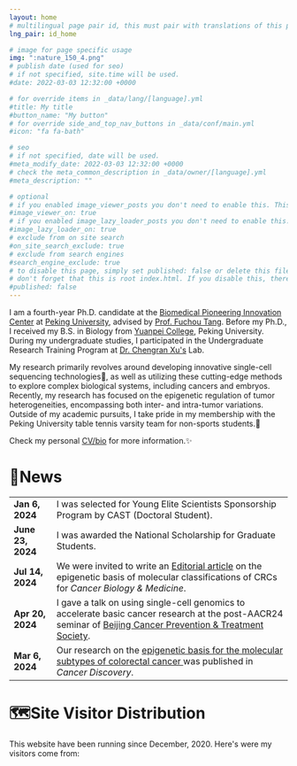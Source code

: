 ```yaml
---
layout: home
# multilingual page pair id, this must pair with translations of this page. (This name must be unique)
lng_pair: id_home

# image for page specific usage
img: ":nature_150_4.png"
# publish date (used for seo)
# if not specified, site.time will be used.
#date: 2022-03-03 12:32:00 +0000

# for override items in _data/lang/[language].yml
#title: My title
#button_name: "My button"
# for override side_and_top_nav_buttons in _data/conf/main.yml
#icon: "fa fa-bath"

# seo
# if not specified, date will be used.
#meta_modify_date: 2022-03-03 12:32:00 +0000
# check the meta_common_description in _data/owner/[language].yml
#meta_description: ""

# optional
# if you enabled image_viewer_posts you don't need to enable this. This is only if image_viewer_posts = false
#image_viewer_on: true
# if you enabled image_lazy_loader_posts you don't need to enable this. This is only if image_lazy_loader_posts = false
#image_lazy_loader_on: true
# exclude from on site search
#on_site_search_exclude: true
# exclude from search engines
#search_engine_exclude: true
# to disable this page, simply set published: false or delete this file
# don't forget that this is root index.html. If you disable this, there will be no index.html page to open
#published: false
---
```


<p>
    I am a fourth-year Ph.D. candidate at the <a href="https://biopic.pku.edu.cn/en/">Biomedical Pioneering Innovation Center</a> 
    at <a href="https://english.pku.edu.cn/">Peking University</a>, advised by <a href="https://biopic.pku.edu.cn/en/researchteam/511476.htm">Prof. Fuchou Tang</a>. Before my Ph.D., I received my B.S. in Biology from <a href="https://yuanpei.pku.edu.cn/en/index.htm">Yuanpei College</a>, Peking University. During my undergraduate studies, I participated in the Undergraduate Research Training Program at 
    <a href="http://www.cls.edu.cn/en/info/1263/1349.htm">Dr. Chengran Xu's</a> Lab.
</p>

<p>
    My research primarily revolves around developing innovative single-cell sequencing technologies🧬, as well as utilizing these cutting-edge methods to explore complex biological systems, including cancers and embryos. Recently, my research has focused on the epigenetic regulation of tumor heterogeneities, encompassing both inter- and intra-tumor variations. Outside of my academic pursuits, I take pride in my membership with the Peking University table tennis varsity team for non-sports students.🏓
</p>

<p>
    Check my personal <a href="https://liuzhenyu-yyy.github.io/tabs/about.html">CV/bio</a> for more information.✨
</p>

<!-- split -->
<h1>📰News</h1>

<table>
  <tr>
    <td><b>Jan 6, 2024</b></td>
    <td>I was selected for Young Elite Scientists Sponsorship Program by CAST (Doctoral Student).</td>
  </tr>
  <tr>
    <td><b>June 23, 2024</b></td>
    <td>I was awarded the National Scholarship for Graduate Students.</td>
  </tr>
  <tr>
    <td><b>Jul 14, 2024</b></td>
    <td>We were invited to write an <a href="https://doi.org/10.20892/j.issn.2095-3941.2024.0176">Editorial article</a> on the epigenetic basis of molecular classifications of CRCs for <i>Cancer Biology & Medicine</i>.</td>
  </tr>
  <tr>
    <td><b>Apr 20, 2024</b></td>
    <td>I gave a talk on using single-cell genomics to accelerate basic cancer research at the post-AACR24 seminar of <a href="http://www.bcpts.org.cn/index_temp.php">Beijing Cancer Prevention & Treatment Society</a>.</td>
  </tr>
  <tr>
    <td><b>Mar 6, 2024</b></td>
    <td>Our research on the <a href="https://doi.org/10.1158/2159-8290.CD-23-1445">epigenetic basis for the molecular subtypes of colorectal cancer </a> was published in <i>Cancer Discovery</i>.</td>
  </tr>
  <!-- <tr>
  <tr>
    <td><b>Oct 30, 2023</b></td>
    <td>I was awarded the President Scholarship for Doctoral Studies at Peking University.</td>
  </tr>
    <td><b>Jan 11, 2023</b></td>
    <td>We published <a href="https://www.nature.com/articles/s41421-022-00500-4">SCAN-seq2</a>, a high-throughput and high-sensitivity full-length single-cell RNA-seq method in <i>Cell Discovery</i>.</td>
  </tr> -->
</table>

<!-- split -->
<h1>🗺️Site Visitor Distribution</h1>
<p>
    This website have been running since December, 2020. Here's were my visitors come from:
</p>
<div style="display: flex; justify-content: center;">
    <script type='text/javascript' id='clustrmaps' src='//cdn.clustrmaps.com/map_v2.js?cl=ffffff&w=330&t=tt&d=S1_TLdx6XevZ7WCavXos2bQABjn3r6Wqmkcar--Eu8g&co=89ccfc&cmo=efad4f&cmn=6ef95f&ct=ffffff' width="150%"></script>
</div>